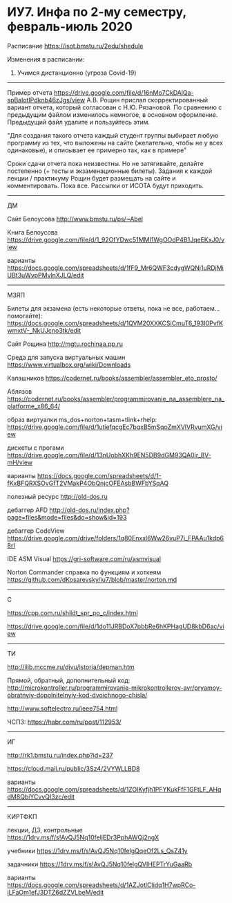 # ИУ7. Инфа по 2-му семестру, февраль-июль 2020

Расписание
https://isot.bmstu.ru/2edu/shedule

Изменения в расписании:
  1. Учимся дистанционно (угроза Covid-19)
____________________________________

Пример отчета https://drive.google.com/file/d/16nMo7CkDAlQa-spBalotIPdknb46zJgs/view
А.В. Рощин прислал скорректированный вариант отчета, который согласован с Н.Ю. Рязановой. По сравнению с предыдущим файлом изменилось немногое, в основном оформление. Предыдущий файл удалите и пользуйтесь этим.

"Для создания такого отчета каждый студент группы выбирает любую
программу из тех, что выложены на сайте (желательно, чтобы не у всех
одинаковые), и описывает ее примерно так, как в примере"

Сроки сдачи отчета пока неизвестны. Но не затягивайте, делайте постепенно (+ тесты и экзаменационные билеты). Задания к каждой лекции / практикуму Рощин будет размещать на сайте и комментировать. Пока все. Рассылки от ИСОТА будут приходить.

____________________________________
ДМ

Сайт Белоусова 
http://www.bmstu.ru/ps/~Abel

Книга Белоусова 
https://drive.google.com/file/d/1_92OfYDwc51MMI1WgOOdP4B1JqeEKxJ0/view

варианты
https://docs.google.com/spreadsheets/d/1fF9_Mr6QWF3cdygWQNj1uRDjMiUBt3uWvpPMvlnXJLQ/edit

____________________________________
МЗЯП

Билеты для экзамена (есть некоторые ответы, пока не все, работаем... помогайте):
https://docs.google.com/spreadsheets/d/1QVM20XXKCSiCmuT6_193I0PvfKwmxtV-_NkUJcno3tk/edit

Сайт Рощина
http://mgtu.rochinaa.pp.ru

Среда для запуска виртуальных машин
https://www.virtualbox.org/wiki/Downloads

Калашников
https://codernet.ru/books/assembler/assembler_eto_prosto/

Аблязов
https://codernet.ru/books/assembler/programmirovanie_na_assemblere_na_platforme_x86_64/

образ виртуалки ms_dos+norton+tasm+tlink+rhelp:
https://drive.google.com/file/d/1utiefqcgEc7bqxB5mSqoZmXVlVRvumXG/view

дискеты с прогами
https://drive.google.com/file/d/13nUobhXKh9EN5DB9dGM93QA0ir_8V-mH/view

варианты
https://docs.google.com/spreadsheets/d/1-fKxBFQRXSOvGfT2VMakP4ObQnjcOFEAsbBWFbYSqAQ

полезный ресурс
http://old-dos.ru

дебаггер AFD 
http://old-dos.ru/index.php?page=files&mode=files&do=show&id=193

дебаггер CodeView
https://drive.google.com/drive/folders/1q80Enxxl6Ww26vuP7j_FPAAu1kdp68rI

IDE ASM Visual 
https://gri-software.com/ru/asmvisual

Norton Commander справка по функциям и хоткеям
https://github.com/dKosarevsky/iu7/blob/master/norton.md

____________________________________
C

https://cpp.com.ru/shildt_spr_po_c/index.html

https://drive.google.com/file/d/1do11JRBDoX7pbbRe6hKPHagUD8kbD6ac/view

____________________________________
ТИ

http://ilib.mccme.ru/djvu/istoria/depman.htm

Прямой, обратный, дополнительный код:
http://microkontroller.ru/programmirovanie-mikrokontrollerov-avr/pryamoy-obratnyiy-dopolnitelnyiy-kod-dvoichnogo-chisla/

http://www.softelectro.ru/ieee754.html

ЧСПЗ:
https://habr.com/ru/post/112953/

____________________________________
ИГ

http://rk1.bmstu.ru/index.php?id=237

https://cloud.mail.ru/public/3Sz4/2VYWLLBD8

варианты
https://docs.google.com/spreadsheets/d/1ZOIKyfjh1PFYKukFfF1GFtLF_AHqdM8QbiYCvvQI3zc/edit

____________________________________
КИРТФКП

лекции, ДЗ, контрольные
https://1drv.ms/f/s!AvQJ5Nq10feljEDr3PphAWQj2ngX

учебники
https://1drv.ms/f/s!AvQJ5Nq10felgQqeOf2Ls_QsZ41y

задачники
https://1drv.ms/f/s!AvQJ5Nq10felgQVIHEPTrYuGaaRb

варианты
https://docs.google.com/spreadsheets/d/1AZJotlCIidq1H7wpRCo-iLFaOm1efJ3DTZ6dZZVLbeM/edit
